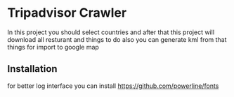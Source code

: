 # Tripadvisor Crawler
In this project you should select countries and after that this project will download all resturant and things to do
also you can generate kml from that things for import to google map

## Installation

for better log interface you can install
https://github.com/powerline/fonts
